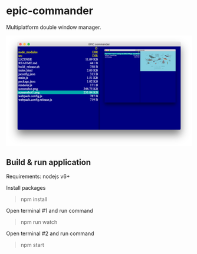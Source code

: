# epic-commander
Multiplatform double window manager.

![Epic commander](https://github.com/richard-mihalovic/epic-commander/blob/master/screenshot.png)

## Build & run application

Requirements: nodejs v6+
  
  
Install packages

> npm install

Open terminal #1 and run command
> npm run watch

Open terminal #2 and run command
> npm start
